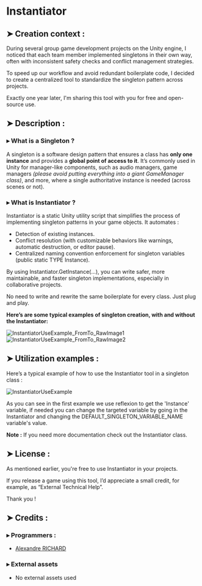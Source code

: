 # Instantiator

## ➤ Creation context :
During several group game development projects on the Unity engine, I noticed that each team member implemented singletons in their own way, often with inconsistent safety checks and conflict management strategies.

To speed up our workflow and avoid redundant boilerplate code, I decided to create a centralized tool to standardize the singleton pattern across projects.

Exactly one year later, I'm sharing this tool with you for free and open-source use.


## ➤ Description :
### ▸ What is a Singleton ?

A singleton is a software design pattern that ensures a class has **only one instance** and provides a **global point of access to it**. It’s commonly used in Unity for manager-like components, such as audio managers, game managers _(please avoid putting everything into a giant GameManager class)_, and more, where a single authoritative instance is needed (across scenes or not).

### ▸ What is Instantiator ?

Instantiator is a static Unity utility script that simplifies the process of implementing singleton patterns in your game objects. It automates :

- Detection of existing instances.
- Conflict resolution (with customizable behaviors like warnings, automatic destruction, or editor pause).
- Centralized naming convention enforcement for singleton variables (public static TYPE Instance).

By using Instantiator.GetInstance(...), you can write safer, more maintainable, and faster singleton implementations, especially in collaborative projects.

No need to write and rewrite the same boilerplate for every class. Just plug and play.

**Here’s are some typical examples of singleton creation, with and without the Instantiator:**

![InstantiatorUseExample_FromTo_RawImage1](https://github.com/user-attachments/assets/b77cd1c2-7f61-48ed-a113-33231d8ae35f)
![InstantiatorUseExample_FromTo_RawImage2](https://github.com/user-attachments/assets/db2e6a17-8064-4725-a8dc-fb621c260b45)


## ➤ Utilization examples :

Here’s a typical example of how to use the Instantiator tool in a singleton class :

![InstantiatorUseExample](https://github.com/user-attachments/assets/23f1f22c-1698-4b6f-9762-3860a2d26037)
 
As you can see in the first example we use reflexion to get the 'Instance' variable, if needed you can change the targeted variable by going in the Instantiator and changing the DEFAULT_SINGLETON_VARIABLE_NAME variable's value.

**Note :** If you need more documentation check out the Instantiator class.


## ➤ License :

As mentioned earlier, you're free to use Instantiator in your projects. 

If you release a game using this tool, I’d appreciate a small credit, for example, as “External Technical Help”.

Thank you !


## ➤ Credits :

### ▸ Programmers :
- [Alexandre RICHARD](https://github.com/Alexandre94fr)

### ▸ External assets
- No external assets used
